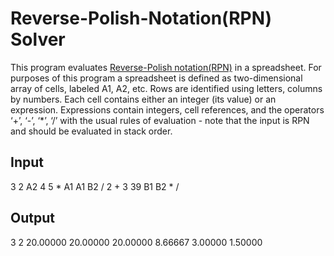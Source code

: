 # Reverse-Polish-Notation(RPN) Solver

This program evaluates [Reverse-Polish notation(RPN)](https://en.wikipedia.org/wiki/Reverse_Polish_notation) in a spreadsheet. For purposes of this program a spreadsheet is defined as two-dimensional array of cells, labeled A1, A2, etc. Rows are
identified using letters, columns by numbers. Each cell contains either an integer (its value) or
an expression. Expressions contain integers, cell references, and the operators ‘+’, ‘-’, ‘*’, ‘/’ with
the usual rules of evaluation - note that the input is RPN and should be evaluated in stack order.


## Input
3 2
A2
4 5 *
A1
A1 B2 / 2 +
3
39 B1 B2 * /

## Output
3 2
20.00000
20.00000
20.00000
8.66667
3.00000
1.50000